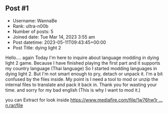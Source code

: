 ## Post #1
- Username: WannaBe
- Rank: ultra-n00b
- Number of posts: 5
- Joined date: Tue Mar 14, 2023 3:55 am
- Post datetime: 2023-05-11T09:43:45+00:00
- Post Title: dying light 2

Hello.... again
Today I'm here to inquire about language modding in dying light 2 game.
Because I have finished playing the first part and it supports my country language (Thai language)
So I started modding languages in dying light 2.
But I'm not smart enough to pry, detach or unpack it. I'm a bit confused by the files inside.
My point is I need a tool to mod or unzip the internal files to translate and pack it back in.
Thank you for wasting your time.
and sorry for my bad english
(This is why I want to mod it.)


you can Extract for look inside
[https://www.mediafire.com/file/1w76hw1r ... n.rar/file](https://www.mediafire.com/file/1w76hw1r3dk3g7u/dataen.rar/file)
